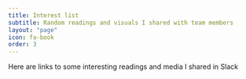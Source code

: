 ```yaml
---
title: Interest list
subtitle: Random readings and visuals I shared with team members
layout: "page"
icon: fa-book
order: 3
---
```

<h8>

Here are links to some interesting readings and media I shared in Slack


</h8>